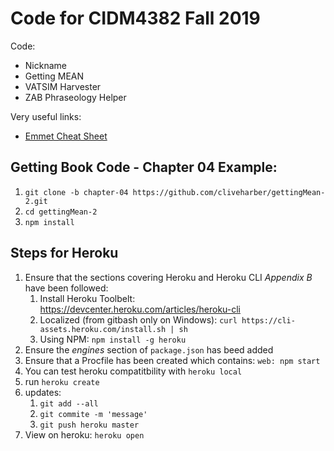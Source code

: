 # Code for CIDM4382 Fall 2019

Code:
* Nickname
* Getting MEAN
* VATSIM Harvester
* ZAB Phraseology Helper

Very useful links:
* [Emmet Cheat Sheet](https://docs.emmet.io/cheat-sheet/)

## Getting Book Code - Chapter 04 Example:

1. `git clone -b chapter-04 https://github.com/cliveharber/gettingMean-2.git`
2. `cd gettingMean-2`
3. `npm install`

## Steps for Heroku

1. Ensure that the sections covering Heroku and Heroku CLI *Appendix B* have been followed:
    1. Install Heroku Toolbelt: https://devcenter.heroku.com/articles/heroku-cli
    2. Localized (from gitbash only on Windows): `curl https://cli-assets.heroku.com/install.sh | sh`
    3. Using NPM: `npm install -g heroku`
2. Ensure the *engines* section of `package.json` has beed added
3. Ensure that a Procfile has been created which contains: `web: npm start`
4. You can test heroku compatitbility with `heroku local`
5. run `heroku create`
6. updates: 
    1. `git add --all`
    2. `git commite -m 'message'`
    2. `git push heroku master`
5. View on heroku: `heroku open`
